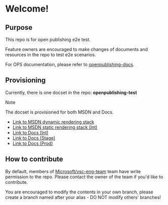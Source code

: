 # Welcome!

## Purpose
This repo is for open publishing e2e test.

Feature owners are encouraged to make changes of documents and resources in the repo to test e2e scenarios.

For OPS documentation, please refer to [openpublishing-docs](https://ppe.msdn.microsoft.com/en-us/openpublishing/docs?branch=master).

## Provisioning
Currently, there is one docset in the repo: **openpublishing-test**

> [!NOTE]
> The docset is provisioned for both MSDN and Docs.
> + [Link to MSDN dynamic rendering stack](https://ppe.msdn.microsoft.com/en-us/openpublishing/test?branch=master)
> + [Link to MSDN static rendering stack (Int)](https://opsmsdnint.azurewebsites.net/en-us/openpublishing/test/index?branch=master)
> + [Link to Docs (Int)](https://docspilot.azurewebsites.net/en-us/openpublishing/test/index?branch=master)
> + [Link to Docs (Stage)](https://stage.docs.microsoft.com/en-us/openpublishing/test/index?branch=master)
> + [Link to Docs (Prod)](https://docs.microsoft.com/en-us/openpublishing/test/index?branch=master)

## How to contribute
By default, members of [Microsoft/vsc-eng-team](https://github.com/orgs/Microsoft/teams/vsc-eng-team) team have write permission to the repo. Please contact the owner of the team if you'd like to contribute.

You are encouraged to modify the contents in your own branch, please create a branch named after your alias - DO NOT modify others' branches! 
